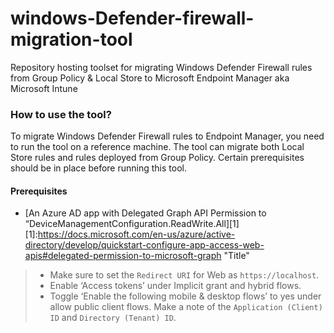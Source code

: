 # windows-Defender-firewall-migration-tool
Repository hosting toolset for migrating Windows Defender Firewall rules from Group Policy &amp; Local Store to Microsoft Endpoint Manager aka Microsoft Intune

### How to use the tool?
To migrate Windows Defender Firewall rules to Endpoint Manager, you need to run the tool on a reference machine. The tool can migrate both Local Store rules and rules deployed from Group Policy. Certain prerequisites should be in place before running this tool.

#### Prerequisites
* [An Azure AD app with Delegated Graph API Permission to “DeviceManagementConfiguration.ReadWrite.All][1]
[1]:https://docs.microsoft.com/en-us/azure/active-directory/develop/quickstart-configure-app-access-web-apis#delegated-permission-to-microsoft-graph "Title"

> * Make sure to set the `Redirect URI` for Web as `https://localhost`.
> * Enable ‘Access tokens’ under Implicit grant and hybrid flows.
> * Toggle ‘Enable the following mobile & desktop flows’ to yes under allow public client flows. Make a note of the `Application (Client) ID` and `Directory (Tenant) ID`.